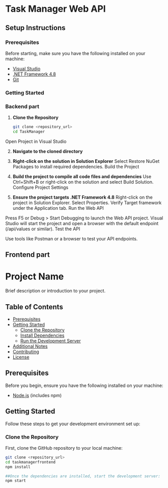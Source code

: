 # Task Manager Web API

## Setup Instructions

### Prerequisites

Before starting, make sure you have the following installed on your machine:
- [Visual Studio](https://visualstudio.microsoft.com/downloads/)
- [.NET Framework 4.8](https://dotnet.microsoft.com/download/dotnet-framework)
- [Git](https://git-scm.com/downloads)

### Getting Started
###  Backend part
1. **Clone the Repository**

   ```bash
   git clone <repository_url>
   cd TaskManager
Open Project in Visual Studio

2. **Navigate to the cloned directory**


3. **Right-click on the solution in Solution Explorer**
Select Restore NuGet Packages to install required dependencies.
Build the Project

 4.  **Build the project to compile all code files and dependencies**
Use Ctrl+Shift+B or right-click on the solution and select Build Solution.
Configure Project Settings

5. **Ensure the project targets .NET Framework 4.8**
Right-click on the project in Solution Explorer.
Select Properties.
Verify Target framework under the Application tab.
Run the Web API

Press F5 or Debug > Start Debugging to launch the Web API project.
Visual Studio will start the project and open a browser with the default endpoint (/api/values or similar).
Test the API

Use tools like Postman or a browser to test your API endpoints.

## Frontend part

# Project Name

Brief description or introduction to your project.

## Table of Contents

- [Prerequisites](#prerequisites)
- [Getting Started](#getting-started)
  - [Clone the Repository](#clone-the-repository)
  - [Install Dependencies](#install-dependencies)
  - [Run the Development Server](#run-the-development-server)
- [Additional Notes](#additional-notes)
- [Contributing](#contributing)
- [License](#license)

## Prerequisites

Before you begin, ensure you have the following installed on your machine:
- [Node.js](https://nodejs.org/) (includes npm)

## Getting Started

Follow these steps to get your development environment set up:

### Clone the Repository

First, clone the GitHub repository to your local machine:

```bash
git clone <repository_url>
cd taskmanagerfrontend
npm install

##Once the dependencies are installed, start the development server:
npm start


